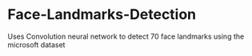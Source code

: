 # Face-Landmarks-Detection
Uses Convolution neural network to detect 70 face landmarks using the microsoft dataset
